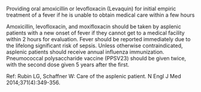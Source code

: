 Providing oral amoxicillin or levofloxacin (Levaquin) for initial empiric treatment of a fever if he is unable to obtain medical care within a few hours

Amoxicillin, levofloxacin, and moxifloxacin should be taken by asplenic patients with a new onset of fever if they cannot get to a medical facility within 2 hours for evaluation. Fever should be reported immediately due to the lifelong significant risk of sepsis. Unless otherwise contraindicated, asplenic patients should receive annual influenza immunization. Pneumococcal polysaccharide vaccine (PPSV23) should be given twice, with the second dose given 5 years after the first.

Ref: Rubin LG, Schaffner W: Care of the asplenic patient. N Engl J Med 2014;371(4):349-356.